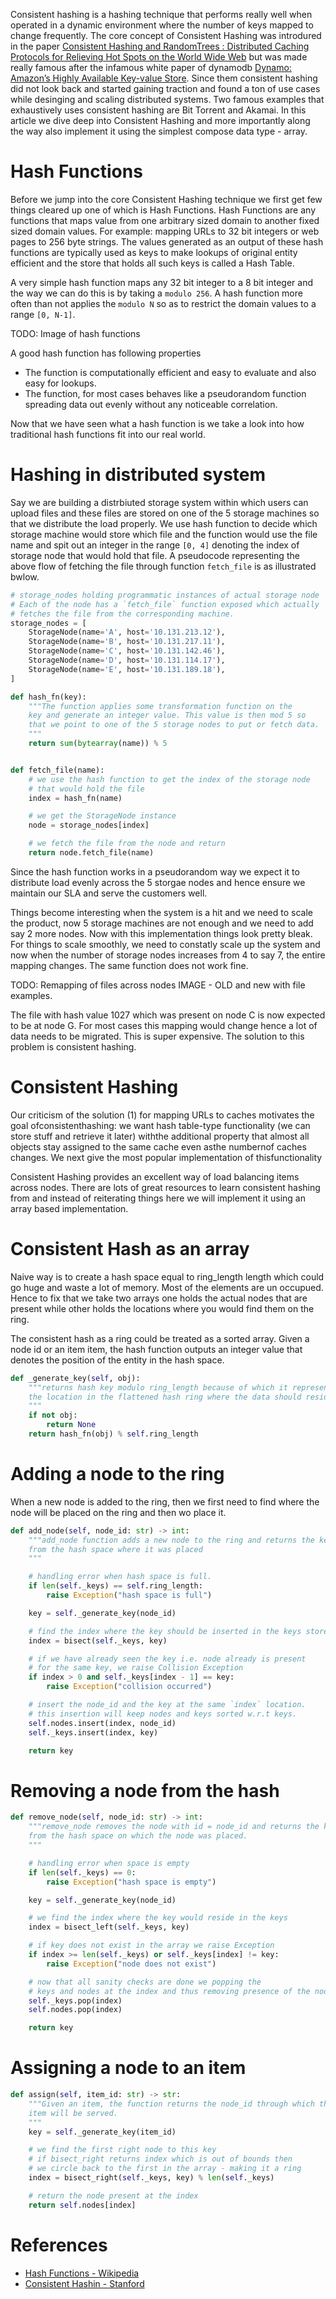 Consistent hashing is a hashing technique that performs really well when operated in a dynamic environment where the number of keys mapped to change frequently. The core concept of Consistent Hashing was introdured in the paper [Consistent Hashing and RandomTrees : Distributed Caching Protocols for Relieving Hot Spots on the World Wide Web](https://www.akamai.com/us/en/multimedia/documents/technical-publication/consistent-hashing-and-random-trees-distributed-caching-protocols-for-relieving-hot-spots-on-the-world-wide-web-technical-publication.pdf) but was made really famous after the infamous white paper of dynamodb [Dynamo: Amazon’s Highly Available Key-value Store](https://www.allthingsdistributed.com/files/amazon-dynamo-sosp2007.pdf). Since them consistent hashing did not look back and started gaining traction and found a ton of use cases while desinging and scaling distributed systems. Two famous examples that exhaustively uses consistent hashing are Bit Torrent and Akamai. In this article we dive deep into Consistent Hashing and more importantly along the way also implement it using the simplest compose data type - array.

# Hash Functions
Before we jump into the core Consistent Hashing technique we first get few things cleared up one of which is Hash Functions. Hash Functions are any functions that maps value from one arbitrary sized domain to another fixed sized domain values. For example: mapping URLs to 32 bit integers or web pages to 256 byte strings. The values generated as an output of these hash functions are typically used as keys to make lookups of original entity efficient and the store that holds all such keys is called a Hash Table.

A very simple hash function maps any 32 bit integer to a 8 bit integer and the way we can do this is by taking a `modulo 256`. A hash function more often than not applies the `modulo N` so as to restrict the domain values to a range `[0, N-1]`.

TODO: Image of hash functions

A good hash function has following properties

 - The function is computationally efficient and easy to evaluate and also easy for lookups.
 - The function, for most cases behaves like a pseudorandom function spreading data out evenly without any noticeable correlation.

Now that we have seen what a hash function is we take a look into how traditional hash functions fit into our real world.

# Hashing in distributed system
Say we are building a distrbiuted storage system within which users can upload files and these files are stored on one of the 5 storage machines so that we distribute the load properly. We use hash function to decide which storage machine would store which file and the function would use the file name and spit out an integer in the range `[0, 4]` denoting the index of storage node that would hold that file. A pseudocode representing the above flow of fetching the file through function `fetch_file` is as illustrated bwlow.

```py
# storage_nodes holding programmatic instances of actual storage node
# Each of the node has a `fetch_file` function exposed which actually
# fetches the file from the corresponding machine.
storage_nodes = [
    StorageNode(name='A', host='10.131.213.12'),
    StorageNode(name='B', host='10.131.217.11'),
    StorageNode(name='C', host='10.131.142.46'),
    StorageNode(name='D', host='10.131.114.17'),
    StorageNode(name='E', host='10.131.189.18'),
]

def hash_fn(key):
    """The function applies some transformation function on the
    key and generate an integer value. This value is then mod 5 so
    that we point to one of the 5 storage nodes to put or fetch data.
    """
    return sum(bytearray(name)) % 5


def fetch_file(name):
    # we use the hash function to get the index of the storage node
    # that would hold the file
    index = hash_fn(name)

    # we get the StorageNode instance
    node = storage_nodes[index]

    # we fetch the file from the node and return
    return node.fetch_file(name)
```

Since the hash function works in a pseudorandom way we expect it to distribute load evenly across the 5 storgae nodes and hence ensure we maintain our SLA and serve the customers well.

Things become interesting when the system is a hit and we need to scale the product, now 5 storage machines are not enough and we need to add say 2 more nodes. Now with this implementation things look pretty bleak. For things to scale smoothly, we need to constatly scale up the system and now when the number of storage nodes increases from 4 to say 7, the entire mapping changes. The same function does not work fine.

TODO: Remapping of files across nodes IMAGE - OLD and new with file examples.

The file with hash value 1027 which was present on node C is now expected to be at node G. For most cases this mapping would change hence a lot of data needs to be migrated. This is super expensive. The solution to this problem is consistent hashing.

# Consistent Hashing
Our criticism of the solution (1) for mapping URLs to caches motivates the goal ofconsistenthashing:  we want hash table-type functionality (we can store stuff and retrieve it later) withthe  additional  property  that  almost  all  objects  stay  assigned  to  the  same  cache  even  asthe  numbernof  caches  changes.   We  next  give  the  most  popular  implementation  of  thisfunctionality 


Consistent Hashing provides an excellent way of load balancing items across nodes. There are lots of great resources to learn consistent hashing from and instead of reiterating things here we will implement it using an array based implementation.

# Consistent Hash as an array
Naive way is to create a hash space equal to ring_length length which could go huge and waste a lot of memory. Most of the elements are un occupued. Hence to fix that we take two arrays one holds the actual nodes that are present
while other holds the locations where you would find them on the ring.

The consistent hash as a ring could be treated as a sorted array. Given a node id or an item item, the hash function outputs an integer value that denotes the position of the entity in the hash space.

```py
def _generate_key(self, obj):
    """returns hash key modulo ring_length because of which it represents
    the location in the flattened hash ring where the data should reside.
    """
    if not obj:
        return None
    return hash_fn(obj) % self.ring_length
```

# Adding a node to the ring
When a new node is added to the ring, then we first need to find where the node will be placed on
the ring and then wo place it.

```py
def add_node(self, node_id: str) -> int:
    """add_node function adds a new node to the ring and returns the key
    from the hash space where it was placed
    """

    # handling error when hash space is full.
    if len(self._keys) == self.ring_length:
        raise Exception("hash space is full")

    key = self._generate_key(node_id)

    # find the index where the key should be inserted in the keys store
    index = bisect(self._keys, key)

    # if we have already seen the key i.e. node already is present
    # for the same key, we raise Collision Exception
    if index > 0 and self._keys[index - 1] == key:
        raise Exception("collision occurred")

    # insert the node_id and the key at the same `index` location.
    # this insertion will keep nodes and keys sorted w.r.t keys.
    self.nodes.insert(index, node_id)
    self._keys.insert(index, key)

    return key
```

# Removing a node from the hash

```py
def remove_node(self, node_id: str) -> int:
    """remove_node removes the node with id = node_id and returns the key
    from the hash space on which the node was placed.
    """

    # handling error when space is empty
    if len(self._keys) == 0:
        raise Exception("hash space is empty")

    key = self._generate_key(node_id)

    # we find the index where the key would reside in the keys
    index = bisect_left(self._keys, key)

    # if key does not exist in the array we raise Exception
    if index >= len(self._keys) or self._keys[index] != key:
        raise Exception("node does not exist")

    # now that all sanity checks are done we popping the
    # keys and nodes at the index and thus removing presence of the node.
    self._keys.pop(index)
    self.nodes.pop(index)

    return key
```

# Assigning a node to an item

```py
def assign(self, item_id: str) -> str:
    """Given an item, the function returns the node_id through which this
    item will be served.
    """
    key = self._generate_key(item_id)

    # we find the first right node to this key
    # if bisect_right returns index which is out of bounds then
    # we circle back to the first in the array - making it a ring
    index = bisect_right(self._keys, key) % len(self._keys)

    # return the node present at the index
    return self.nodes[index]
```

# References
 - [Hash Functions - Wikipedia](https://en.wikipedia.org/wiki/Hash_function)
 - [Consistent Hashin - Stanford](https://web.stanford.edu/class/cs168/l/l1.pdf)
